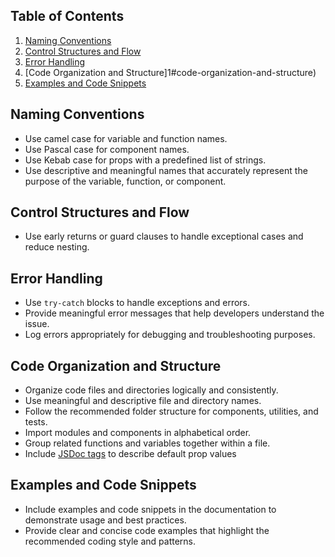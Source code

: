 ## Table of Contents

1. [Naming Conventions](#naming-conventions)
1. [Control Structures and Flow](#control-structures-and-flow)
1. [Error Handling](#error-handling)
1. [Code Organization and Structure]1#code-organization-and-structure)
1. [Examples and Code Snippets](#examples-and-code-snippets)

## Naming Conventions

- Use camel case for variable and function names.
- Use Pascal case for component names.
- Use Kebab case for props with a predefined list of strings.
- Use descriptive and meaningful names that accurately represent the purpose of the variable, function, or component.

## Control Structures and Flow

- Use early returns or guard clauses to handle exceptional cases and reduce nesting.

## Error Handling

- Use `try-catch` blocks to handle exceptions and errors.
- Provide meaningful error messages that help developers understand the issue.
- Log errors appropriately for debugging and troubleshooting purposes.

## Code Organization and Structure

- Organize code files and directories logically and consistently.
- Use meaningful and descriptive file and directory names.
- Follow the recommended folder structure for components, utilities, and tests.
- Import modules and components in alphabetical order.
- Group related functions and variables together within a file.
- Include [JSDoc tags](https://jsdoc.app/) to describe default prop values

## Examples and Code Snippets

- Include examples and code snippets in the documentation to demonstrate usage and best practices.
- Provide clear and concise code examples that highlight the recommended coding style and patterns.
